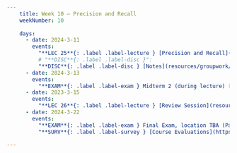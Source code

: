 ```yaml
---
    title: Week 10 – Precision and Recall
    weekNumber: 10
    
    days:
      - date: 2024-3-11
        events:
          "**LEC 25**{: .label .label-lecture } [Precision and Recall](resources/lecture/lec25.pdf) [✏️](resources/lecture/lec25-marked.pdf) ":
          # "**DISC**{: .label .label-disc }":
          "**DISC**{: .label .label-disc } [Notes](resources/groupwork/groupwork_notes.pdf)":
      - date: 2024-3-13
        events:
          "**EXAM**{: .label .label-exam } Midterm 2 (during lecture) [Mock Midterm](resources/lecture/mockmidterm2.pdf) [Mock Midterm Solution](resources/exams/mockmidterm2sol.pdf) [Midterm 2 WI24 Solution](resources/exams/midterm2_solution_WI24.pdf) ":
      - date: 2023-3-15
        events:
          "**LEC 26**{: .label .label-lecture } [Review Session](resources/exams/extra_practice_part1_solutions.pdf) ":
      - date: 2024-3-22
        events:
          "**EXAM**{: .label .label-exam } Final Exam, location TBA (Part 1 at 11:30am, Part 2 at 1:00pm) [🪑](resources/exams/seating_final.pdf) [📝](resources/exams/reference_final1.pdf)":
          "**SURV**{: .label .label-survey } [Course Evaluations](https://academicaffairs.ucsd.edu/Modules/Evals?e11210304)":

---
```


